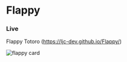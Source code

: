 # Flappy

### Live

Flappy Totoro (https://ljc-dev.github.io/Flappy/)

![flappy card](https://github.com/ljc-dev/Flappy/blob/master/flappy_card.png)